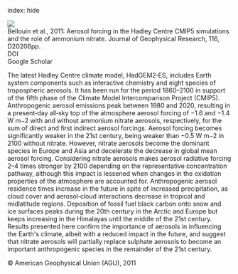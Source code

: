 index: hide

<div class="Citation">
    <div class="Citation-thumb CitationThumb-linked"  data-href="https://doi.org/10.1029/2011jd016074">
      <img src="https://static.claimspace.cloud/climate-study-static/refs/thumbs/12/Bellouin_et_al_2011-thumb.png" />
    </div>

  <div class="Citation-body">
    <div class="Citation-text">Bellouin et al., 2011: Aerosol forcing in the Hadley Centre CMIP5 simulations and the role of ammonium nitrate. <span class="Article-journal">Journal of Geophysical Research, </span><span class="Article-volume">116, </span>D20206pp.</div>
    <div class="Citation-links">
      <div class="CitationLink" data-href="https://doi.org/10.1029/2011jd016074">
        <div class="CitationLink-icon CitationLink-Doi"></div>
        <div class="CitationLink-text">DOI</div>
      </div>
      <div class="CitationLink" data-href="https://scholar.google.com/scholar?q=10.1029/2011jd016074">
        <div class="CitationLink-icon CitationLink-Scholar"></div>
        <div class="CitationLink-text">Google Scholar</div>
      </div>
    </div>
  </div>
</div>

The latest Hadley Centre climate model, HadGEM2‐ES, includes Earth system components such as interactive chemistry and eight species of tropospheric aerosols. It has been run for the period 1860–2100 in support of the fifth phase of the Climate Model Intercomparison Project (CMIP5). Anthropogenic aerosol emissions peak between 1980 and 2020, resulting in a present‐day all‐sky top of the atmosphere aerosol forcing of −1.6 and −1.4 W m−2 with and without ammonium nitrate aerosols, respectively, for the sum of direct and first indirect aerosol forcings. Aerosol forcing becomes significantly weaker in the 21st century, being weaker than −0.5 W m−2 in 2100 without nitrate. However, nitrate aerosols become the dominant species in Europe and Asia and decelerate the decrease in global mean aerosol forcing. Considering nitrate aerosols makes aerosol radiative forcing 2–4 times stronger by 2100 depending on the representative concentration pathway, although this impact is lessened when changes in the oxidation properties of the atmosphere are accounted for. Anthropogenic aerosol residence times increase in the future in spite of increased precipitation, as cloud cover and aerosol‐cloud interactions decrease in tropical and midlatitude regions. Deposition of fossil fuel black carbon onto snow and ice surfaces peaks during the 20th century in the Arctic and Europe but keeps increasing in the Himalayas until the middle of the 21st century. Results presented here confirm the importance of aerosols in influencing the Earth's climate, albeit with a reduced impact in the future, and suggest that nitrate aerosols will partially replace sulphate aerosols to become an important anthropogenic species in the remainder of the 21st century.

<div class="Citation-copy">
&copy; American Geophysical Union (AGU), 2011
</div>